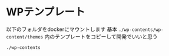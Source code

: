 # WPテンプレート

以下のフォルダをdockerにマウントします
基本 `./wp-contents/wp-content/themes` 内のテンプレートをコピーして開発でいいと思う

```sh
./wp-contents
```
